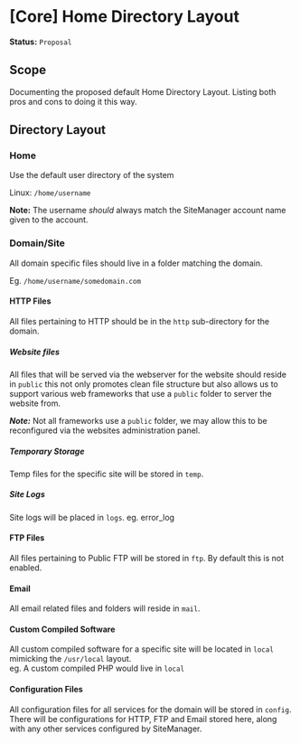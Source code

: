 # [Core] Home Directory Layout
**Status:** `Proposal`

## Scope

Documenting the proposed default Home Directory Layout.  Listing both pros and cons to doing it this way.


## Directory Layout

### Home

Use the default user directory of the system 

Linux: `/home/username`

**Note:** The username _should_ always match the SiteManager account name given to the account.

### Domain/Site

All domain specific files should live in a folder matching the domain.

Eg. `/home/username/somedomain.com`


#### HTTP Files

All files pertaining to HTTP should be in the `http` sub-directory for the domain.  

##### Website files

All files that will be served via the webserver for the website should reside in `public` this not only promotes clean file structure but also allows us to support various web frameworks that use a `public` folder to server the website from.

***Note:*** Not all frameworks use a `public` folder, we may allow this to be reconfigured via the websites administration panel.

##### Temporary Storage

Temp files for the specific site will be stored in `temp`.

##### Site Logs

Site logs will be placed in `logs`. eg. error_log


#### FTP Files

All files pertaining to Public FTP will be stored in `ftp`.  By default this is not enabled.


#### Email

All email related files and folders will reside in `mail`.


#### Custom Compiled Software

All custom compiled software for a specific site will be located in `local` mimicking the `/usr/local` layout.  
eg. A custom compiled PHP would live in `local`


#### Configuration Files

All configuration files for all services for the domain will be stored in `config`.  There will be configurations for HTTP, FTP and Email stored here, along with any other services configured by SiteManager.

